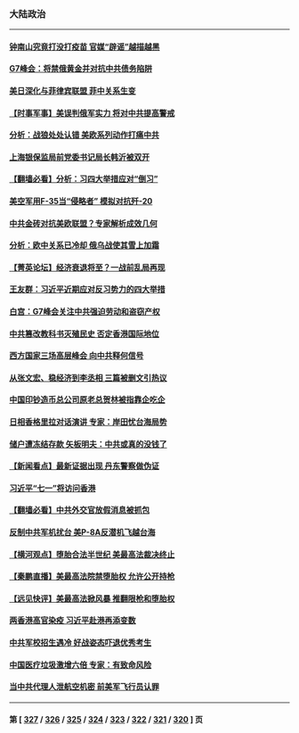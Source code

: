 ### 大陆政治
---
#### [钟南山究竟打没打疫苗 官媒“辟谣”越描越黑](../../pages/ncid277/n13767868.md) 
#### [G7峰会：将禁俄黄金并对抗中共债务陷阱](../../pages/ncid277/n13767783.md) 
#### [美日深化与菲律宾联盟 菲中关系生变](../../pages/ncid277/n13767862.md) 
#### [【时事军事】美误判俄军实力 将对中共提高警戒](../../pages/ncid277/n13767007.md) 
#### [分析：战狼处处认错 美欧系列动作打痛中共](../../pages/ncid277/n13767077.md) 
#### [上海银保监局前党委书记局长韩沂被双开](../../pages/ncid277/n13767729.md) 
#### [【翻墙必看】分析：习四大举措应对“倒习”](../../pages/ncid277/n13767569.md) 
#### [美空军用F-35当“侵略者” 模拟对抗歼-20](../../pages/ncid277/n13764726.md) 
#### [中共金砖对抗美欧联盟？专家解析成效几何](../../pages/ncid277/n13766960.md) 
#### [分析：欧中关系已冷却 俄乌战使其雪上加霜](../../pages/ncid277/n13766306.md) 
#### [【菁英论坛】经济衰退将至？一战前乱局再现](../../pages/ncid277/n13767438.md) 
#### [王友群：习近平近期应对反习势力的四大举措](../../pages/ncid277/n13767027.md) 
#### [白宫：G7峰会关注中共强迫劳动和盗窃产权](../../pages/ncid277/n13767417.md) 
#### [中共篡改教科书灭殖民史 否定香港国际地位](../../pages/ncid277/n13767369.md) 
#### [西方国家三场高层峰会 向中共释何信号](../../pages/ncid277/n13766976.md) 
#### [从张文宏、稳经济到李丞相 三篇被删文引热议](../../pages/ncid277/n13767175.md) 
#### [中国印钞造币总公司原老总贺林被指靠企吃企](../../pages/ncid277/n13767238.md) 
#### [日相香格里拉对话演讲 专家：岸田忧台海局势](../../pages/ncid277/n13767253.md) 
#### [储户遭冻结存款 矢板明夫：中共或真的没钱了](../../pages/ncid277/n13767097.md) 
#### [【新闻看点】最新证据出现 丹东警察做伪证](../../pages/ncid277/n13766939.md) 
#### [习近平“七一”将访问香港](../../pages/ncid277/n13767057.md) 
#### [【翻墙必看】中共外交官放假消息被抓包](../../pages/ncid277/n13767092.md) 
#### [反制中共军机扰台 美P-8A反潜机飞越台海](../../pages/ncid277/n13766803.md) 
#### [【横河观点】堕胎合法半世纪 美最高法裁决终止](../../pages/ncid277/n13766985.md) 
#### [【秦鹏直播】美最高法院禁堕胎权 允许公开持枪](../../pages/ncid277/n13766980.md) 
#### [【远见快评】美最高法掀风暴 推翻限枪和堕胎权](../../pages/ncid277/n13766978.md) 
#### [两香港高官染疫 习近平赴港再添变数](../../pages/ncid277/n13766944.md) 
#### [中共军校招生遇冷 好战姿态吓退优秀考生](../../pages/ncid277/n13766945.md) 
#### [中国医疗垃圾激增六倍 专家：有致命风险](../../pages/ncid277/n13766916.md) 
#### [当中共代理人泄航空机密 前美军飞行员认罪](../../pages/ncid277/n13766866.md) 

---
#### 第 [ [327](./327.md) / [326](./326.md) / [325](./325.md) / [324](./324.md) / [323](./323.md) / [322](./322.md) / [321](./321.md) / [320](./320.md) ] 页
